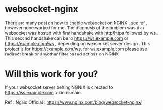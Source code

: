 # websocket-nginx

There are many post on how to enable websocket on NGINX , see ref , however none worked for me. The diagnosis of the problem was that websocket was hosted with first handshake with http/https followed by ws . This second handshake can be to https://ws.example.com or https://example.com/ws , depending on websocket server design . This project is for https://example.com/ws, for ws.example.com please use redirect <filter> break or anyother filter based actions on NGINX

# Will this work for you?
If your websocket server behing NGNIX is directed to https://ws.example.com .akin domain.

Ref : 
Ngnix Official : https://www.nginx.com/blog/websocket-nginx/

